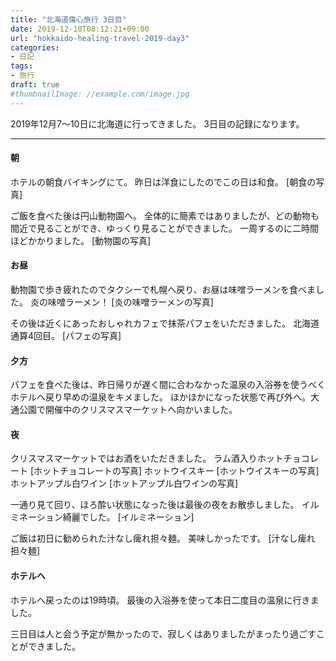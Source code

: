 ```yaml
---
title: "北海道傷心旅行 3日目"
date: 2019-12-10T08:12:21+09:00
url: "hokkaido-healing-travel-2019-day3"
categories:
- 日記
tags:
- 旅行
draft: true
#thumbnailImage: //example.com/image.jpg
---
```


2019年12月7～10日に北海道に行ってきました。
3日目の記録になります。
<!--more-->

***

#### 朝
ホテルの朝食バイキングにて。
昨日は洋食にしたのでこの日は和食。
[朝食の写真]

ご飯を食べた後は円山動物園へ。
全体的に簡素ではありましたが、どの動物も間近で見ることができ、ゆっくり見ることができました。
一周するのに二時間ほどかかりました。
[動物園の写真]

#### お昼
動物園で歩き疲れたのでタクシーで札幌へ戻り、お昼は味噌ラーメンを食べました。
炎の味噌ラーメン！
[炎の味噌ラーメンの写真]

その後は近くにあったおしゃれカフェで抹茶パフェをいただきました。
北海道通算4回目。
[パフェの写真]

#### 夕方
パフェを食べた後は、昨日帰りが遅く間に合わなかった温泉の入浴券を使うべくホテルへ戻り早めの温泉をキメました。
ほかほかになった状態で再び外へ。大通公園で開催中のクリスマスマーケットへ向かいました。

#### 夜
クリスマスマーケットではお酒をいただきました。
ラム酒入りホットチョコレート
[ホットチョコレートの写真]
ホットウイスキー
[ホットウイスキーの写真]
ホットアップル白ワイン
[ホットアップル白ワインの写真]

一通り見て回り、ほろ酔い状態になった後は最後の夜をお散歩しました。
イルミネーション綺麗でした。
[イルミネーション]

ご飯は初日に勧められた汁なし痺れ担々麺。
美味しかったです。
[汁なし痺れ担々麺]

#### ホテルへ
ホテルへ戻ったのは19時頃。
最後の入浴券を使って本日二度目の温泉に行きました。

三日目は人と会う予定が無かったので、寂しくはありましたがまったり過ごすことができました。